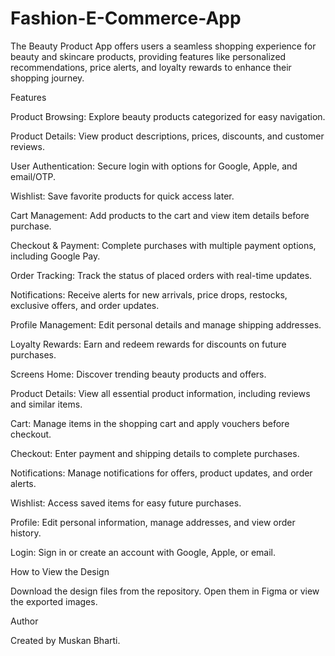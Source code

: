 # Fashion-E-Commerce-App
The Beauty Product App offers users a seamless shopping experience for beauty and skincare products, providing features like personalized recommendations, price alerts, and loyalty rewards to enhance their shopping journey.

Features

Product Browsing:
Explore beauty products categorized for easy navigation.

Product Details:
View product descriptions, prices, discounts, and customer reviews.

User Authentication:
Secure login with options for Google, Apple, and email/OTP.

Wishlist:
Save favorite products for quick access later.

Cart Management:
Add products to the cart and view item details before purchase.

Checkout & Payment:
Complete purchases with multiple payment options, including Google Pay.

Order Tracking:
Track the status of placed orders with real-time updates.

Notifications:
Receive alerts for new arrivals, price drops, restocks, exclusive offers, and order updates.

Profile Management:
Edit personal details and manage shipping addresses.

Loyalty Rewards:
Earn and redeem rewards for discounts on future purchases.

Screens
Home: Discover trending beauty products and offers.

Product Details: View all essential product information, including reviews and similar items.

Cart: Manage items in the shopping cart and apply vouchers before checkout.

Checkout: Enter payment and shipping details to complete purchases.

Notifications: Manage notifications for offers, product updates, and order alerts.

Wishlist: Access saved items for easy future purchases.

Profile: Edit personal information, manage addresses, and view order history.

Login: Sign in or create an account with Google, Apple, or email.

How to View the Design

Download the design files from the repository.
Open them in Figma or view the exported images.

Author

Created by Muskan Bharti.
